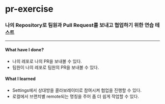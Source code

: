 # pr-exercise
### 나의 Repository로 팀원과 Pull Request를 보내고 협업하기 위한 연습 테스트
***
#### What have I done?
- 나의 레포로 나의 PR을 보내볼 수 있다.
- 팀원이 나의 레포로 팀원의 PR을 보내볼 수 있다.

#### What I learned
- Settings에서 상대방을 콜라보레이터로 참여시켜 협업을 진행할 수 있다.
- 로컬에서 브랜치별 remote되는 명칭을 주어 좀 더 쉽게 작업할 수 있다.

